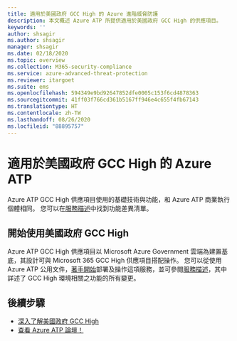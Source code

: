 ```yaml
---
title: 適用於美國政府 GCC High 的 Azure 進階威脅防護
description: 本文概述 Azure ATP 所提供適用於美國政府 GCC High 的供應項目。
keywords: ''
author: shsagir
ms.author: shsagir
manager: shsagir
ms.date: 02/18/2020
ms.topic: overview
ms.collection: M365-security-compliance
ms.service: azure-advanced-threat-protection
ms.reviewer: itargoet
ms.suite: ems
ms.openlocfilehash: 594349e9bd92647852dfe0005c153f6cd4878363
ms.sourcegitcommit: 41ff03f766cd361b5167ff946e4c655f4fb67143
ms.translationtype: HT
ms.contentlocale: zh-TW
ms.lasthandoff: 08/26/2020
ms.locfileid: "88895757"
---
```

# <a name="azure-atp-for-us-government-gcc-high"></a>適用於美國政府 GCC High 的 Azure ATP

Azure ATP GCC High 供應項目使用的基礎技術與功能，和 Azure ATP 商業執行個體相同。 您可以在[服務描述](/enterprise-mobility-security/solutions/ems-azure-atp-govt-service-description)中找到功能差異清單。

## <a name="get-started-with-us-government-gcc-high"></a>開始使用美國政府 GCC High

Azure ATP GCC High 供應項目以 Microsoft Azure Government 雲端為建置基底，其設計可與 Microsoft 365 GCC High 供應項目搭配操作。 您可以從使用 Azure ATP 公用文件，[著手開始](install-atp-step1.md)部署及操作這項服務，並可參閱[服務描述](/enterprise-mobility-security/solutions/ems-azure-atp-govt-service-description)，其中詳述了 GCC High 環境相關之功能的所有變更。  

## <a name="next-steps"></a>後續步驟

- [深入了解美國政府 GCC High](/enterprise-mobility-security/solutions/ems-azure-atp-govt-service-description)
- [查看 Azure ATP 論壇！](https://aka.ms/azureatpcommunity)

